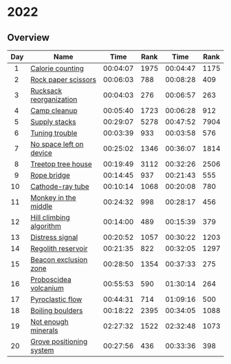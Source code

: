# 2022

## Overview

| Day           | Name                                                             | Time     | Rank | Time     | Rank |
| ------------- | ---------------------------------------------------------------- | -------- | ---- | -------- | ---- |
| &nbsp;&nbsp;1 | [Calorie counting](https://adventofcode.com/2022/day/1)          | 00:04:07 | 1975 | 00:04:47 | 1175 |
| &nbsp;&nbsp;2 | [Rock paper scissors](https://adventofcode.com/2022/day/2)       | 00:06:03 | 788  | 00:08:28 | 409  |
| &nbsp;&nbsp;3 | [Rucksack reorganization](https://adventofcode.com/2022/day/3)   | 00:04:03 | 276  | 00:06:57 | 263  |
| &nbsp;&nbsp;4 | [Camp cleanup](https://adventofcode.com/2022/day/4)              | 00:05:40 | 1723 | 00:06:28 | 912  |
| &nbsp;&nbsp;5 | [Supply stacks](https://adventofcode.com/2022/day/5)             | 00:29:07 | 5278 | 00:47:52 | 7904 |
| &nbsp;&nbsp;6 | [Tuning trouble](https://adventofcode.com/2022/day/6)            | 00:03:39 | 933  | 00:03:58 | 576  |
| &nbsp;&nbsp;7 | [No space left on device](https://adventofcode.com/2022/day/7)   | 00:25:02 | 1346 | 00:36:07 | 1814 |
| &nbsp;&nbsp;8 | [Treetop tree house](https://adventofcode.com/2022/day/8)        | 00:19:49 | 3112 | 00:32:26 | 2506 |
| &nbsp;&nbsp;9 | [Rope bridge](https://adventofcode.com/2022/day/9)               | 00:14:45 | 937  | 00:21:43 | 555  |
| 10            | [Cathode-ray tube](https://adventofcode.com/2022/day/10)         | 00:10:14 | 1068 | 00:20:08 | 780  |
| 11            | [Monkey in the middle](https://adventofcode.com/2022/day/11)     | 00:24:32 | 998  | 00:28:17 | 456  |
| 12            | [Hill climbing algorithm](https://adventofcode.com/2022/day/12)  | 00:14:00 | 489  | 00:15:39 | 379  |
| 13            | [Distress signal](https://adventofcode.com/2022/day/13)          | 00:20:52 | 1057 | 00:30:22 | 1203 |
| 14            | [Regolith reservoir](https://adventofcode.com/2022/day/14)       | 00:21:35 | 822  | 00:32:05 | 1297 |
| 15            | [Beacon exclusion zone](https://adventofcode.com/2022/day/15)    | 00:28:50 | 1354 | 00:37:33 | 275  |
| 16            | [Proboscidea volcanium](https://adventofcode.com/2022/day/16)    | 00:55:53 | 590  | 01:30:14 | 264  |
| 17            | [Pyroclastic flow](https://adventofcode.com/2022/day/17)         | 00:44:31 | 714  | 01:09:16 | 500  |
| 18            | [Boiling boulders](https://adventofcode.com/2022/day/18)         | 00:18:22 | 2395 | 00:34:05 | 1088 |
| 19            | [Not enough minerals](https://adventofcode.com/2022/day/19)      | 02:27:32 | 1522 | 02:32:48 | 1073 |
| 20            | [Grove positioning system](https://adventofcode.com/2022/day/20) | 00:27:56 | 436  | 00:33:36 | 398  |
